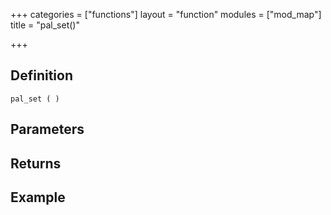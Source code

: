 +++
categories = ["functions"]
layout = "function"
modules = ["mod_map"]
title = "pal_set()"

+++

## Definition

    pal_set ( )

## Parameters

## Returns

## Example
